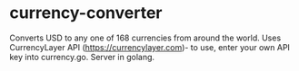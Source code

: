 # currency-converter
Converts USD to any one of 168 currencies from around the world. Uses CurrencyLayer API (https://currencylayer.com)- to use, enter your own API key into currency.go. Server in golang.
